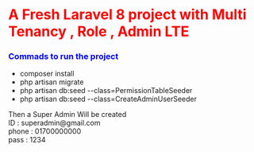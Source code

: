 <!DOCTYPE html>
<html>
<head>
</head>
<body>

<h1 style="color:red">A Fresh Laravel 8 project with Multi Tenancy , Role , Admin LTE</h1>
<h3 style="color:blue">Commads to run the project</h1>    
<ul>
  <li>composer install</li>
  <li>php artisan migrate</li>
  <li>php artisan db:seed --class=PermissionTableSeeder</li>
  <li>php artisan db:seed --class=CreateAdminUserSeeder</li>
</ul>
<p>
Then a Super Admin Will be created<br> 
ID : superadmin@gmail.com <br>
phone : 01700000000<br>
pass : 1234<br>
</p>    
</body>
</html>
